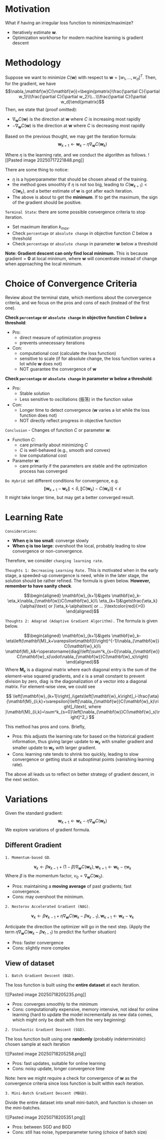 



# Motivation

What if having an irregular loss function to minimize/maximize?
- Iteratively estimate $\mathbf{w}$.
- Optimization workhorse for modern machine learning is gradient descent

# Methodology

Suppose we want to minimize $C(\mathbf{w})$ with respect to $\mathbf{w}=[w_1,...,w_d]^T$. Then, for the gradient, we have
$$\nabla_\mathbf{w}C(\mathbf{w})=\begin{pmatrix}\frac{\partial C}{\partial w_1}\\\frac{\partial C}{\partial w_2}\\...\\\frac{\partial C}{\partial w_d}\end{pmatrix}$$
Then, we state that (proof omitted):
- $\nabla_{\mathbf{w}}C(\mathbf{w})$ is the direction at $\mathbf{w}$ where $C$ is increasing most rapidly
- $-\nabla_{\mathbf{w}}C(\mathbf{w})$ is the direction at $\mathbf{w}$ where $C$ is decreasing most rapidly

Based on the previous thought, we may get the iteration formula:
$$
\mathbf{w}_{k+1}\gets \mathbf{w}_k-\eta\nabla_{\mathbf{w}}C(\mathbf{w}_k)
$$

Where $\eta$ is the learning rate, and we conduct the algorithm as follows.
![[Pasted image 20250717221848.png]]

There are some thing to notice:
- $\eta$ is a hyperparameter that should be chosen ahead of the training.
- the method goes smoothly if $\eta$ is not too big, leading to $C(\mathbf{w}_{k+1})<C(\mathbf{w}_k)$, and a better estimate of $\mathbf{w}$ is got after each iteration.
- The above is about to get the **minimum**. If to get the maximum, the sign of the gradient should be positive.

`Terminal State`: there are some possible convergence criteria to stop iteration.
- Set maximum iteration $k_{max}$.
- Check `percentage` or `absolute change` in objective function $C$ below a threshold
- Check `percentage` or `absolute change` in parameter $\mathbf{w}$ below a threshold

**Note: Gradient descent can only find local minimum.** This is because gradient$=\mathbf{0}$ at local minimum, where $\mathbf{w}$ will concentrate instead of change when approaching the local minimum.

# Choice of Convergence Criteria

Review about the terminal state, which mentions about the convergence criteria, and we focus on the pros and cons of each (instead of the first one).

**Check `percentage` or `absolute change` in objective function $C$ below a threshold**:
- Pro:
	- direct measure of optimization progress
	- prevents unnecessary iterations
- Con:
	- computational cost (calculate the loss function)
	- sensitive to scale (if for absolute change, the loss function varies a lot while $\mathbf{w}$ does not)
	- NOT guarantee the convergence of $\mathbf{w}$


**Check `percentage` or `absolute change` in parameter $\mathbf{w}$ below a threshold**:
- Pro:
	- Stable solution
	- Less sensitive to oscillations (振荡) in the function value
- Con:
	- Longer time to detect convergence ($\mathbf{w}$ varies a lot while the loss function does not)
	- NOT directly reflect progress in objective function

`Conclusion` - Changes of function $C$ or parameter $\mathbf{w}$:
- Function $C$:
	- care primarily about minimizing $C$
	- $C$ is well-behaved (e.g., smooth and convex)
	- low computational cost
- Parameter $\mathbf{w}$:
	- care primarily if the parameters are stable and the optimization process has converged

`Do Hybrid`: set different conditions for convergence, e.g.
$$
\|\mathbf{w}_{k+1}-\mathbf{w}_k\|<\delta,\|C(\mathbf{w}_k)-C(\mathbf{w}_k)\|<\varepsilon
$$
It might take longer time, but may get a better converged result.
# Learning Rate

`Considerations`:
- **When $\eta$ is too small**: converge slowly
- **When $\eta$ is too large**: overshoot the local, probably leading to slow convergence or non-convergence.

Therefore, we consider `changing learning rate`.

`Thoughts 1: Decreasing Learning Rate.` This is motivated when in the early stage, a speeded-up convergence is need, while in the later stage, the solution should be rather refined. The formula is given below. **However, remember to have sanity check**.

$$\begin{aligned}
\mathbf{w}_{k+1}&\gets \mathbf{w}_k-\eta_k\nabla_{\mathbf{w}}C(\mathbf{w}_k)\\
\eta_{k+1}&\gets\frac{\eta_k}{\alpha}\text{ or }\eta_k-\alpha\text{ or ... }\textcolor{red}{>0}
\end{aligned}$$

`Thoughts 2: Adagrad (Adaptive Gradient Algorithm).` The formula is given below.

$$\begin{aligned}
\mathbf{w}_{k+1}&\gets \mathbf{w}_k-\eta\left(\mathbf{M}_k+\varepsilon\mathbf{I}\right)^{-1}\nabla_{\mathbf{w}}C(\mathbf{w}_k)\\
\mathbf{M}_k&=\operatorname{diag}\left(\sum^k_{s=0}\nabla_{\mathbf{w}}C(\mathbf{w}_s)\odot\nabla_{\mathbf{w}}C(\mathbf{w}_s)\right)
\end{aligned}$$
Where $\mathbf{M}_k$ is a diagonal matrix where each diagonal entry is the sum of the element-wise squared gradients, and $\varepsilon$ is a small constant to prevent division by zero, $\operatorname{diag}$ is the diagonalization of a vector into a diagonal matrix. For element-wise view, we could see

$$
\left[\mathbf{w}_{k+1}\right]_i\gets\left[\mathbf{w}_k\right]_i-\frac{\eta}{\mathbf{M}_{ii,k}+\varepsilon}\left[\nabla_{\mathbf{w}}C(\mathbf{w}_k)\right]_i\text{, where }\mathbf{M}_{ii,k}=\sum^k_{s=0}\left[\nabla_{\mathbf{w}}C(\mathbf{w}_s)\right]^2_i
$$

This method has pros and cons. Briefly,
- Pros: this adjusts the learning rate for based on the historical gradient information, thus giving larger update to $\mathbf{w}_k$ with smaller gradient and smaller update to $\mathbf{w}_k$ with larger gradient.
- Cons: learning rate tends to shrink too quickly, leading to slow convergence or getting stuck at suboptimal points (vanishing learning rate).

The above all leads us to reflect on better strategy of gradient descent, in the next section.

# Variations

Given the standard gradient:
$$
\mathbf{w}_{k+1}\gets \mathbf{w}_k-\eta\nabla_{\mathbf{w}}C(\mathbf{w}_k)
$$
We explore variations of gradient formula.

## Different Gradient
`1. Momentum-based GD`.

$$
\mathbf{v}_k\gets\beta \mathbf{v}_{k-1}+(1-\beta)\nabla_\mathbf{w}C(\mathbf{w}_k),\mathbf{w}_{k+1}\gets\mathbf{w}_k-\eta \mathbf{v}_k
$$
Where $\beta$ is the momentum factor, $v_0=\nabla_{\mathbf{w}}C(\mathbf{w}_0)$.

- Pros: maintaining a **moving average** of past gradients; fast convergence.
- Cons: may overshoot the minimum.

`2. Nesterov Accelerated Gradient (NAG)`.

$$
\mathbf{v}_k\gets\beta\mathbf{v}_{k-1}+\eta\nabla_\mathbf{w}C(\mathbf{w}_k-\beta\mathbf{v}_{k-1}), \mathbf{w}_{k+1}\gets\mathbf{w}_k-\mathbf{v}_k
$$

Anticipate the direction the optimizer will go in the next step. (Apply the term $\eta\nabla_\mathbf{w}C(\mathbf{w}_k-\beta\mathbf{v}_{t-1})$ to predict the further situation)

- Pros: faster convergence
- Cons: slightly more complex


## View of dataset

`1. Batch Gradient Descent (BGD)`.

The loss function is built using the **entire dataset** at each iteration.

![[Pasted image 20250718205235.png]]

- Pros: converges smoothly to the minimum
- Cons: computationally expensive, memory intensive, not ideal for online learning (hard to update the model incrementally as new data comes, which might only be dealt with from the very beginning)


`2. Stochastic Gradient Descent (SGD)`.

The loss function built using one **randomly** (probably indeterministic) chosen sample at each iteration

![[Pasted image 20250718205258.png]]

- Pros: fast updates, suitable for online learning
- Cons: noisy update, longer convergence time

Note: here we might require a check for convergence of $\mathbf{w}$ as the convergence criteria since loss function is built within each iteration.


`3. Mini-Batch Gradient Descent (MBGD)`.

Divide the entire dataset into small mini-batch, and function is chosen on the mini-batches.

![[Pasted image 20250718205351.png]]

- Pros: between SGD and BGD
- Cons: still has noise, hyperparameter tuning (choice of batch size)
